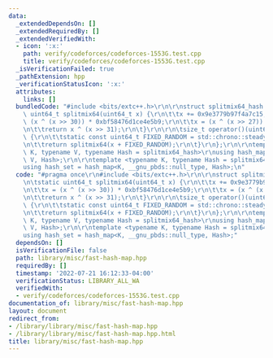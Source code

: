 ```yaml
---
data:
  _extendedDependsOn: []
  _extendedRequiredBy: []
  _extendedVerifiedWith:
  - icon: ':x:'
    path: verify/codeforces/codeforces-1553G.test.cpp
    title: verify/codeforces/codeforces-1553G.test.cpp
  _isVerificationFailed: true
  _pathExtension: hpp
  _verificationStatusIcon: ':x:'
  attributes:
    links: []
  bundledCode: "#include <bits/extc++.h>\r\n\r\nstruct splitmix64_hash {\r\n\tstatic\
    \ uint64_t splitmix64(uint64_t x) {\r\n\t\tx += 0x9e3779b97f4a7c15;\r\n\t\tx =\
    \ (x ^ (x >> 30)) * 0xbf58476d1ce4e5b9;\r\n\t\tx = (x ^ (x >> 27)) * 0x94d049bb133111eb;\r\
    \n\t\treturn x ^ (x >> 31);\r\n\t}\r\n\r\n\tsize_t operator()(uint64_t x) const\
    \ {\r\n\t\tstatic const uint64_t FIXED_RANDOM = std::chrono::steady_clock::now().time_since_epoch().count();\r\
    \n\t\treturn splitmix64(x + FIXED_RANDOM);\r\n\t}\r\n};\r\n\r\ntemplate <typename\
    \ K, typename V, typename Hash = splitmix64_hash>\r\nusing hash_map = __gnu_pbds::gp_hash_table<K,\
    \ V, Hash>;\r\n\r\ntemplate <typename K, typename Hash = splitmix64_hash>\r\n\
    using hash_set = hash_map<K, __gnu_pbds::null_type, Hash>;\n"
  code: "#pragma once\r\n#include <bits/extc++.h>\r\n\r\nstruct splitmix64_hash {\r\
    \n\tstatic uint64_t splitmix64(uint64_t x) {\r\n\t\tx += 0x9e3779b97f4a7c15;\r\
    \n\t\tx = (x ^ (x >> 30)) * 0xbf58476d1ce4e5b9;\r\n\t\tx = (x ^ (x >> 27)) * 0x94d049bb133111eb;\r\
    \n\t\treturn x ^ (x >> 31);\r\n\t}\r\n\r\n\tsize_t operator()(uint64_t x) const\
    \ {\r\n\t\tstatic const uint64_t FIXED_RANDOM = std::chrono::steady_clock::now().time_since_epoch().count();\r\
    \n\t\treturn splitmix64(x + FIXED_RANDOM);\r\n\t}\r\n};\r\n\r\ntemplate <typename\
    \ K, typename V, typename Hash = splitmix64_hash>\r\nusing hash_map = __gnu_pbds::gp_hash_table<K,\
    \ V, Hash>;\r\n\r\ntemplate <typename K, typename Hash = splitmix64_hash>\r\n\
    using hash_set = hash_map<K, __gnu_pbds::null_type, Hash>;"
  dependsOn: []
  isVerificationFile: false
  path: library/misc/fast-hash-map.hpp
  requiredBy: []
  timestamp: '2022-07-21 16:12:33-04:00'
  verificationStatus: LIBRARY_ALL_WA
  verifiedWith:
  - verify/codeforces/codeforces-1553G.test.cpp
documentation_of: library/misc/fast-hash-map.hpp
layout: document
redirect_from:
- /library/library/misc/fast-hash-map.hpp
- /library/library/misc/fast-hash-map.hpp.html
title: library/misc/fast-hash-map.hpp
---
```

